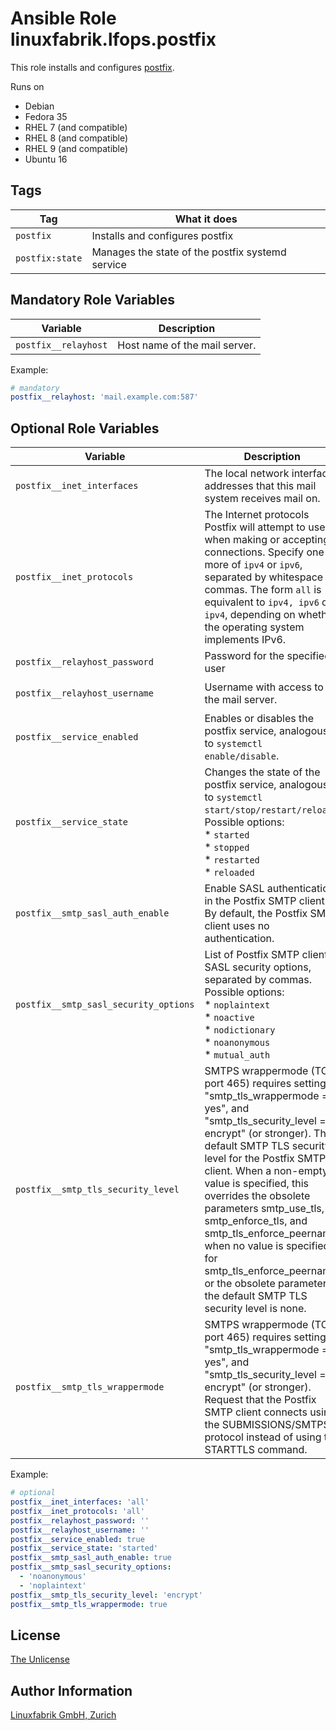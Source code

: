 # Ansible Role linuxfabrik.lfops.postfix

This role installs and configures [postfix](https://www.postfix.org/).

Runs on

* Debian
* Fedora 35
* RHEL 7 (and compatible)
* RHEL 8 (and compatible)
* RHEL 9 (and compatible)
* Ubuntu 16


## Tags

| Tag             | What it does                                     |
| ---             | ------------                                     |
| `postfix`       | Installs and configures postfix                  |
| `postfix:state` | Manages the state of the postfix systemd service |


## Mandatory Role Variables

| Variable                      | Description                              |
| --------                      | -----------                              |
| `postfix__relayhost`          | Host name of the mail server.            |

Example:
```yaml
# mandatory
postfix__relayhost: 'mail.example.com:587'
```


## Optional Role Variables

| Variable | Description | Default Value |
| -------- | ----------- | ------------- |
| `postfix__inet_interfaces` | The local network interface addresses that this mail system receives mail on. | `'127.0.0.1'` |
| `postfix__inet_protocols` | The Internet protocols Postfix will attempt to use when making or accepting connections. Specify one or more of `ipv4` or `ipv6`, separated by whitespace or commas. The form `all` is equivalent to `ipv4, ipv6` or `ipv4`, depending on whether the operating system implements IPv6. | `'all'` |
| `postfix__relayhost_password` | Password for the specified user | `''` |
| `postfix__relayhost_username` | Username with access to the mail server. | `'{{ mailto_root__from }}'` |
| `postfix__service_enabled` | Enables or disables the postfix service, analogous to `systemctl enable/disable`. | `true` |
| `postfix__service_state` | Changes the state of the postfix service, analogous to `systemctl start/stop/restart/reload`. Possible options:<br> * `started`<br> * `stopped`<br> * `restarted`<br> * `reloaded` | `'started'` |
| `postfix__smtp_sasl_auth_enable` | Enable SASL authentication in the Postfix SMTP client. By default, the Postfix SMTP client uses no authentication. | `true` |
| `postfix__smtp_sasl_security_options` | List of Postfix SMTP client SASL security options, separated by commas. Possible options:<br>* `noplaintext`<br>* `noactive`<br>* `nodictionary`<br>* `noanonymous`<br>* `mutual_auth` | `['noplaintext', 'noanonymous']` |
| `postfix__smtp_tls_security_level`| SMTPS wrappermode (TCP port 465) requires setting "smtp_tls_wrappermode = yes", and "smtp_tls_security_level = encrypt" (or stronger). The default SMTP TLS security level for the Postfix SMTP client. When a non-empty value is specified, this overrides the obsolete parameters smtp_use_tls, smtp_enforce_tls, and smtp_tls_enforce_peername; when no value is specified for smtp_tls_enforce_peername or the obsolete parameters, the default SMTP TLS security level is none. | unset |
| `postfix__smtp_tls_wrappermode` | SMTPS wrappermode (TCP port 465) requires setting "smtp_tls_wrappermode = yes", and "smtp_tls_security_level = encrypt" (or stronger). Request that the Postfix SMTP client connects using the SUBMISSIONS/SMTPS protocol instead of using the STARTTLS command. | `false` |

Example:
```yaml
# optional
postfix__inet_interfaces: 'all'
postfix__inet_protocols: 'all'
postfix__relayhost_password: ''
postfix__relayhost_username: ''
postfix__service_enabled: true
postfix__service_state: 'started'
postfix__smtp_sasl_auth_enable: true
postfix__smtp_sasl_security_options:
  - 'noanonymous'
  - 'noplaintext'
postfix__smtp_tls_security_level: 'encrypt'
postfix__smtp_tls_wrappermode: true
```


## License

[The Unlicense](https://unlicense.org/)


## Author Information

[Linuxfabrik GmbH, Zurich](https://www.linuxfabrik.ch)
